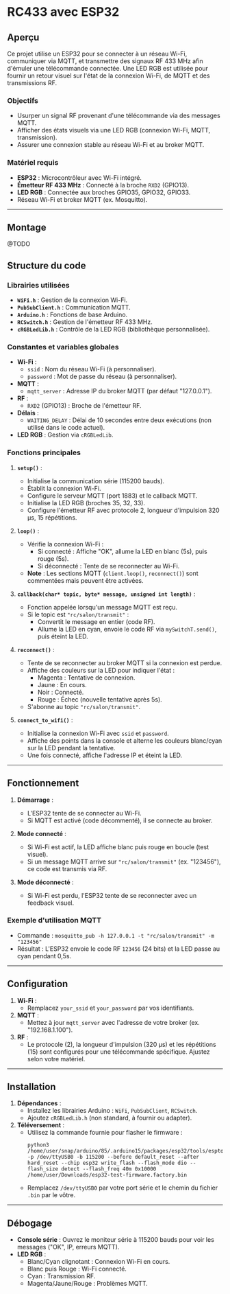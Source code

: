 # RC433 avec ESP32

## Aperçu
Ce projet utilise un ESP32 pour se connecter à un réseau Wi-Fi, communiquer via MQTT, et transmettre des signaux RF 433 MHz afin d'émuler une télécommande connectée. Une LED RGB est utilisée pour fournir un retour visuel sur l'état de la connexion Wi-Fi, de MQTT et des transmissions RF.

### Objectifs
- Usurper un signal RF provenant d'une télécommande via des messages MQTT.
- Afficher des états visuels via une LED RGB (connexion Wi-Fi, MQTT, transmission).
- Assurer une connexion stable au réseau Wi-Fi et au broker MQTT.

### Matériel requis
- **ESP32** : Microcontrôleur avec Wi-Fi intégré.
- **Émetteur RF 433 MHz** : Connecté à la broche `RXD2` (GPIO13).
- **LED RGB** : Connectée aux broches GPIO35, GPIO32, GPIO33.
- Réseau Wi-Fi et broker MQTT (ex. Mosquitto).

---

## Montage

@TODO

## Structure du code

### Librairies utilisées
- **`WiFi.h`** : Gestion de la connexion Wi-Fi.
- **`PubSubClient.h`** : Communication MQTT.
- **`Arduino.h`** : Fonctions de base Arduino.
- **`RCSwitch.h`** : Gestion de l'émetteur RF 433 MHz.
- **`cRGBLedLib.h`** : Contrôle de la LED RGB (bibliothèque personnalisée).

### Constantes et variables globales
- **Wi-Fi** :
  - `ssid` : Nom du réseau Wi-Fi (à personnaliser).
  - `password` : Mot de passe du réseau (à personnaliser).
- **MQTT** :
  - `mqtt_server` : Adresse IP du broker MQTT (par défaut "127.0.0.1").
- **RF** :
  - `RXD2` (GPIO13) : Broche de l'émetteur RF.
- **Délais** :
  - `WAITING_DELAY` : Délai de 10 secondes entre deux exécutions (non utilisé dans le code actuel).
- **LED RGB** : Gestion via `cRGBLedLib`.

### Fonctions principales
1. **`setup()`** :
   - Initialise la communication série (115200 bauds).
   - Établit la connexion Wi-Fi.
   - Configure le serveur MQTT (port 1883) et le callback MQTT.
   - Initialise la LED RGB (broches 35, 32, 33).
   - Configure l'émetteur RF avec protocole 2, longueur d'impulsion 320 µs, 15 répétitions.

2. **`loop()`** :
   - Vérifie la connexion Wi-Fi :
     - Si connecté : Affiche "OK", allume la LED en blanc (5s), puis rouge (5s).
     - Si déconnecté : Tente de se reconnecter au Wi-Fi.
   - **Note** : Les sections MQTT (`client.loop()`, `reconnect()`) sont commentées mais peuvent être activées.

3. **`callback(char* topic, byte* message, unsigned int length)`** :
   - Fonction appelée lorsqu'un message MQTT est reçu.
   - Si le topic est `"rc/salon/transmit"` :
     - Convertit le message en entier (code RF).
     - Allume la LED en cyan, envoie le code RF via `mySwitchT.send()`, puis éteint la LED.

4. **`reconnect()`** :
   - Tente de se reconnecter au broker MQTT si la connexion est perdue.
   - Affiche des couleurs sur la LED pour indiquer l'état :
     - Magenta : Tentative de connexion.
     - Jaune : En cours.
     - Noir : Connecté.
     - Rouge : Échec (nouvelle tentative après 5s).
   - S'abonne au topic `"rc/salon/transmit"`.

5. **`connect_to_wifi()`** :
   - Initialise la connexion Wi-Fi avec `ssid` et `password`.
   - Affiche des points dans la console et alterne les couleurs blanc/cyan sur la LED pendant la tentative.
   - Une fois connecté, affiche l'adresse IP et éteint la LED.

---

## Fonctionnement
1. **Démarrage** :
   - L'ESP32 tente de se connecter au Wi-Fi.
   - Si MQTT est activé (code décommenté), il se connecte au broker.

2. **Mode connecté** :
   - Si Wi-Fi est actif, la LED affiche blanc puis rouge en boucle (test visuel).
   - Si un message MQTT arrive sur `"rc/salon/transmit"` (ex. "123456"), ce code est transmis via RF.

3. **Mode déconnecté** :
   - Si Wi-Fi est perdu, l'ESP32 tente de se reconnecter avec un feedback visuel.

### Exemple d'utilisation MQTT
- Commande : `mosquitto_pub -h 127.0.0.1 -t "rc/salon/transmit" -m "123456"`
- Résultat : L'ESP32 envoie le code RF `123456` (24 bits) et la LED passe au cyan pendant 0,5s.

---

## Configuration
1. **Wi-Fi** :
   - Remplacez `your_ssid` et `your_password` par vos identifiants.
2. **MQTT** :
   - Mettez à jour `mqtt_server` avec l'adresse de votre broker (ex. "192.168.1.100").
3. **RF** :
   - Le protocole (2), la longueur d'impulsion (320 µs) et les répétitions (15) sont configurés pour une télécommande spécifique. Ajustez selon votre matériel.

---

## Installation
1. **Dépendances** :
   - Installez les librairies Arduino : `WiFi`, `PubSubClient`, `RCSwitch`.
   - Ajoutez `cRGBLedLib.h` (non standard, à fournir ou adapter).
2. **Téléversement** :
   - Utilisez la commande fournie pour flasher le firmware :
     ```
     python3 /home/user/snap/arduino/85/.arduino15/packages/esp32/tools/esptool_py/4.6/esptool.py -p /dev/ttyUSB0 -b 115200 --before default_reset --after hard_reset --chip esp32 write_flash --flash_mode dio --flash_size detect --flash_freq 40m 0x10000 /home/user/Downloads/esp32-test-firmware.factory.bin
     ```
   - Remplacez `/dev/ttyUSB0` par votre port série et le chemin du fichier `.bin` par le vôtre.

---

## Débogage
- **Console série** : Ouvrez le moniteur série à 115200 bauds pour voir les messages ("OK", IP, erreurs MQTT).
- **LED RGB** :
  - Blanc/Cyan clignotant : Connexion Wi-Fi en cours.
  - Blanc puis Rouge : Wi-Fi connecté.
  - Cyan : Transmission RF.
  - Magenta/Jaune/Rouge : Problèmes MQTT.
